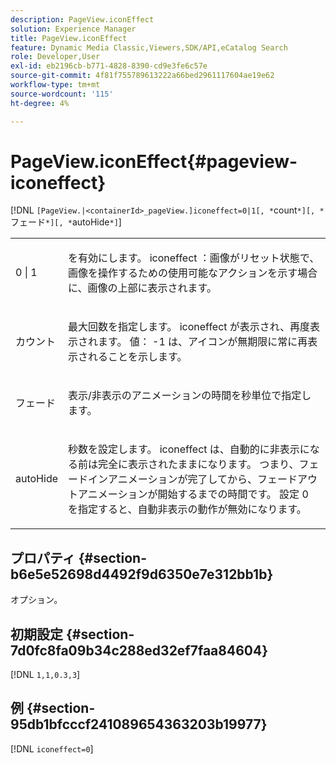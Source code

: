 ```yaml
---
description: PageView.iconEffect
solution: Experience Manager
title: PageView.iconEffect
feature: Dynamic Media Classic,Viewers,SDK/API,eCatalog Search
role: Developer,User
exl-id: eb2196cb-b771-4828-8390-cd9e3fe6c57e
source-git-commit: 4f81f755789613222a66bed2961117604ae19e62
workflow-type: tm+mt
source-wordcount: '115'
ht-degree: 4%

---
```


# PageView.iconEffect{#pageview-iconeffect}

[!DNL `[PageView.|<containerId>_pageView.]iconeffect=0|1[, *`count`*][, *`フェード`*][, *`autoHide`*]`]

<table id="table_DD66FFC263A34220876DD204BFE62D49"> 
 <tbody> 
  <tr> 
   <td colname="col1"> <p> <span class="codeph"> 0 | 1</span> </p> </td> 
   <td colname="col2"> <p> を有効にします。 <span class="codeph"> iconeffect</span> ：画像がリセット状態で、画像を操作するための使用可能なアクションを示す場合に、画像の上部に表示されます。 </p> </td> 
  </tr> 
  <tr> 
   <td colname="col1"> <p> <span class="codeph"><span class="varname"> カウント</span></span> </p> </td> 
   <td colname="col2"> <p> 最大回数を指定します。 <span class="codeph"> iconeffect</span> が表示され、再度表示されます。 値： <span class="codeph"> -1</span> は、アイコンが無期限に常に再表示されることを示します。 </p> </td> 
  </tr> 
  <tr> 
   <td colname="col1"> <p><span class="codeph"><span class="varname"> フェード</span></span> </p> </td> 
   <td colname="col2"> <p>表示/非表示のアニメーションの時間を秒単位で指定します。 </p> </td> 
  </tr> 
  <tr> 
   <td colname="col1"> <p><span class="codeph"><span class="varname"> autoHide</span></span> </p> </td> 
   <td colname="col2"> <p>秒数を設定します。 <span class="codeph"> iconeffect</span> は、自動的に非表示になる前は完全に表示されたままになります。 つまり、フェードインアニメーションが完了してから、フェードアウトアニメーションが開始するまでの時間です。 設定 <span class="codeph"> 0</span> を指定すると、自動非表示の動作が無効になります。 </p> </td> 
  </tr> 
 </tbody> 
</table>

## プロパティ {#section-b6e5e52698d4492f9d6350e7e312bb1b}

オプション。

## 初期設定 {#section-7d0fc8fa09b34c288ed32ef7faa84604}

[!DNL `1,1,0.3,3`]

## 例 {#section-95db1bfcccf241089654363203b19977}

[!DNL `iconeffect=0`]
